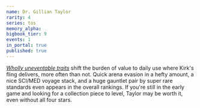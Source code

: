 ```yaml
---
name: Dr. Gillian Taylor
rarity: 4
series: tos
memory_alpha:
bigbook_tier: 9
events: 1
in_portal: true
published: true
---
```


[_Wholly uneventable traits_](https://stt.wiki/wiki/Category:Cetacean_Biologist) shift the burden of value to daily use where Kirk's fling delivers, more often than not. Quick arena evasion in a hefty amount, a nice SCI/MED voyage stack, and a huge gauntlet pair by super rare standards even appears in the overall rankings. If you're still in the early game and looking for a collection piece to level, Taylor may be worth it, even without all four stars.
